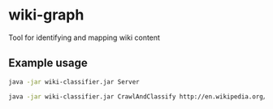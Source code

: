wiki-graph
==========

Tool for identifying and mapping wiki content

Example usage 
---

```bash
java -jar wiki-classifier.jar Server
```

```bash
java -jar wiki-classifier.jar CrawlAndClassify http://en.wikipedia.org/w/api.php
```

